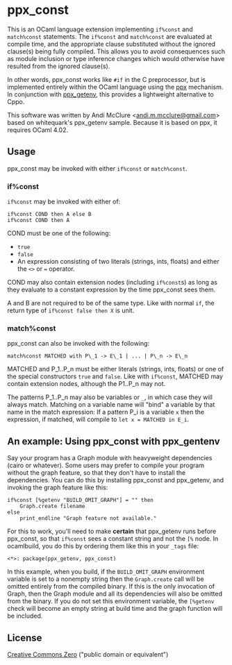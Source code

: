 ppx_const
=========

This is an OCaml language extension implementing `if%const` and `match%const` statements. The `if%const` and `match%const` are evaluated at compile time, and the appropriate clause substituted without the ignored clause(s) being fully compiled. This allows you to avoid consequences such as module inclusion or type inference changes which would otherwise have resulted from the ignored clause(s).

In other words, ppx\_const works like `#if` in the C preprocessor, but is implemented entirely within the OCaml language using the [ppx](http://whitequark.org/blog/2014/04/16/a-guide-to-extension-points-in-ocaml/) mechanism. In conjunction with [ppx_getenv](https://github.com/whitequark/ppx_getenv), this provides a lightweight alternative to Cppo.

This software was written by Andi McClure <<andi.m.mcclure@gmail.com>> based on whitequark's ppx\_getenv sample. Because it is based on ppx, it requires OCaml 4.02.

Usage
-----

ppx\_const may be invoked with either `if%const` or `match%const`.

### if%const

`if%const` may be invoked with either of:

    if%const COND then A else B
    if%const COND then A

COND must be one of the following:

* `true`
* `false`
* An expression consisting of two literals (strings, ints, floats) and either the `<>` or `=` operator.

COND may also contain extension nodes (including `if%const`s) as long as they evaluate to a constant expression by the time ppx\_const sees them.

A and B are not required to be of the same type. Like with normal `if`, the return type of `if%const false then X` is unit.

### match%const

ppx\_const can also be invoked with the following:

    match%const MATCHED with P\_1 -> E\_1 | ... | P\_n -> E\_n

MATCHED and P\_1..P\_n must be either literals (strings, ints, floats) or one of the special constructors `true` and `false`. Like with `if%const`, MATCHED may contain extension nodes, although the P1..P\_n may not.

The patterns P\_1..P\_n may also be variables or `_`, in which case they will always match. Matching on a variable name will "bind" a variable by that name in the match expression: If a pattern P\_i is a variable `x` then the expression, if matched, will compile to `let x = MATCHED in E_i`.


An example: Using ppx_const with ppx\_gentenv
---------------------------------------------

Say your program has a Graph module with heavyweight dependencies (cairo or whatever). Some users may prefer to compile your program without the graph feature, so that they don't have to install the dependencies. You can do this by installing ppx\_const and ppx\_getenv, and invoking the graph feature like this:

    if%const [%getenv "BUILD_OMIT_GRAPH"] = "" then
        Graph.create filename
    else
        print_endline "Graph feature not available."

For this to work, you'll need to make **certain** that ppx\_getenv runs before ppx\_const, so that `if%const` sees a constant string and not the `[%` node. In ocamlbuild, you do this by ordering them like this in your `_tags` file:

    <*>: package(ppx_getenv, ppx_const)

In this example, when you build, if the `BUILD_OMIT_GRAPH` environment variable is set to a nonempty string then the `Graph.create` call will be omitted entirely from the compiled binary. If this is the only invocation of Graph, then the Graph module and all its dependencies will also be omitted from the binary. If you do not set this environment variable, the `[%getenv` check will become an empty string at build time and the graph function will be included.

License
-------

[Creative Commons Zero](LICENSE.txt) ("public domain or equivalent")
